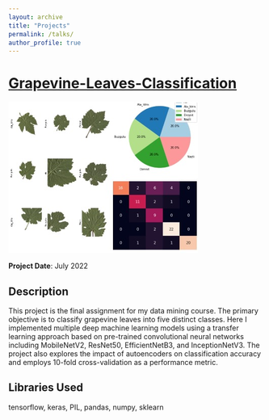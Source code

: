 ```yaml
---
layout: archive
title: "Projects"
permalink: /talks/
author_profile: true
---
```


# [Grapevine-Leaves-Classification](https://github.com/nargesbh/Grapevine-Leaves-Classification/tree/main)

![Project Image](leaves2-small.jpg)

**Project Date**: July 2022
## Description
This project is the final assignment for my data mining course. The primary objective is to classify grapevine leaves into five distinct classes. Here I implemented multiple deep machine learning models using a transfer learning approach based on pre-trained convolutional neural networks including MobileNetV2, ResNet50, EfficientNetB3, and InceptionNetV3. The project also explores the impact of autoencoders on classification accuracy and employs 10-fold cross-validation as a performance metric.
## Libraries Used
tensorflow, keras, PIL, pandas, numpy, sklearn



